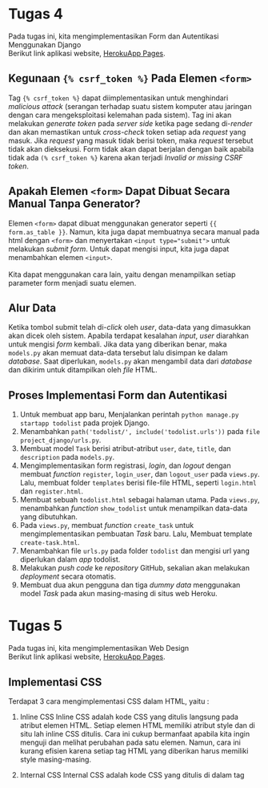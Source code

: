 # Tugas 4
Pada tugas ini, kita mengimplementasikan Form dan Autentikasi Menggunakan Django <br/>
Berikut link aplikasi website, [HerokuApp Pages](https://tugas2-pbp-safa.herokuapp.com/).

## Kegunaan `{% csrf_token %}` Pada Elemen `<form>`
Tag `{% csrf_token %}` dapat diimplementasikan untuk menghindari *malicious attack* (serangan terhadap 
suatu sistem komputer atau jaringan dengan cara mengeksploitasi kelemahan pada sistem). Tag ini akan melakukan
*generate token* pada *server side* ketika page sedang di-*render* dan akan memastikan untuk *cross-check* token
setiap ada *request* yang masuk. Jika *request* yang masuk tidak berisi token, maka *request* tersebut tidak akan dieksekusi.
Form tidak akan dapat berjalan dengan baik apabila tidak ada `(% csrf_token %}` karena akan terjadi *Invalid or missing CSRF token*.

## Apakah Elemen `<form>` Dapat Dibuat Secara Manual Tanpa Generator?
Elemen `<form>` dapat dibuat menggunakan generator seperti `{{ form.as_table }}`. Namun, kita juga dapat membuatnya secara manual pada html
dengan `<form>` dan menyertakan `<input type="submit">` untuk melakukan *submit form*. Untuk dapat mengisi input, kita juga dapat menambahkan
elemen `<input>`. </br></br>
Kita dapat menggunakan cara lain, yaitu dengan menampilkan setiap parameter form menjadi suatu elemen.

## Alur Data
Ketika tombol submit telah di-*click* oleh *user*, data-data yang dimasukkan akan dicek oleh sistem. Apabila terdapat kesalahan *input*, *user* diarahkan untuk mengisi *form* kembali. Jika data yang diberikan benar, maka `models.py` akan memuat data-data tersebut lalu disimpan ke dalam *database*. Saat diperlukan, `models.py` akan mengambil data dari *database* dan dikirim untuk ditampilkan oleh *file* HTML.

## Proses Implementasi Form dan Autentikasi
1. Untuk membuat app baru, Menjalankan perintah `python manage.py startapp todolist` pada projek Django.
2. Menambahkan `path('todolist/', include('todolist.urls'))` pada `file project_django/urls.py`.
3. Membuat model `Task` berisi atribut-atribut `user`, `date`, `title`, dan `description` pada `models.py`.
4. Mengimplementasikan form registrasi, *login*, dan *logout* dengan membuat *function* `register`, `login_user`, dan `logout_user` pada `views.py`. Lalu, membuat folder `templates` berisi file-file HTML, seperti `login.html` dan `register.html`.
5. Membuat sebuah `todolist.html` sebagai halaman utama. Pada `views.py`, menambahkan *function* `show_todolist` untuk menampilkan data-data yang dibutuhkan.
6. Pada `views.py`, membuat *function* `create_task` untuk mengimplementasikan pembuatan *Task* baru. Lalu, Membuat template `create-task.html`.
7. Menambahkan file `urls.py` pada folder `todolist` dan mengisi url yang diperlukan dalam *app* todolist.
8. Melakukan *push code* ke *repository* GitHub, sekalian akan melakukan *deployment* secara otomatis.
9. Membuat dua akun pengguna dan tiga *dummy data* menggunakan model *Task* pada akun masing-masing di situs web Heroku.

# Tugas 5
Pada tugas ini, kita mengimplementasikan Web Design <br/>
Berikut link aplikasi website, [HerokuApp Pages](https://tugas2-pbp-safa.herokuapp.com/todolist).

## Implementasi CSS
Terdapat 3 cara mengimplementasi CSS dalam HTML, yaitu :
1. Inline CSS
Inline CSS adalah kode CSS yang ditulis langsung pada atribut elemen HTML. 
Setiap elemen HTML memiliki atribut style dan di situ lah inline CSS ditulis.
Cara ini cukup bermanfaat apabila kita ingin menguji dan melihat perubahan pada satu elemen.
Namun, cara ini kurang efisien karena setiap tag HTML yang diberikan harus memiliki style masing-masing. 

2. Internal CSS
Internal CSS adalah kode CSS yang ditulis di dalam tag <style> dan kode HTML dituliskan di bagian atas (header) file HTML. 
Internal CSS dapat digunakan untuk membuat tampilan pada satu halaman website dan tidak digunakan pada halaman website yang lain.
Cara ini berguna apabila kita ingin melakukan perubahan style pada satu halaman saja, namun penulisan CSS harus diulang apabila kita
ingin mengimplementasikannya di halaman lain.
  
3. External CSS
Eksternal CSS adalah kode CSS yang ditulis terpisah dengan kode HTML Eksternal CSS ditulis di sebuah file khusus yang berekstensi .css. 
File eksternal CSS biasanya diletakkan setelah bagian <head> pada halaman.
Cara ini lebih sederhana dan mudah dibandingkan menambahkan kode CSS di setiap elemen HTML yang ingin kita atur tampilannya.
Kekurangannya adalah halaman akan menjadi berantakan, ketika file CSS gagal dipanggil oleh file HTML. 
Hal ini biasanya terjadi disebabkan karena koneksi internet yang lambat.
  
## Macam-macam tag HTML5 beserta fungsinya
(bisa cek di https://www.w3schools.com/TAGS/default.asp)
  
## CSS Selector
Terdapat beberapa cara implementasi CSS berdasarkan selector-nya, yaitu :
- Untuk Elemen, bisa menggunakan nama elemen html, seperti p{}, h1{}, dst.
- Untuk ID, bisa menggunakan nama id dan menyertakan # di awalannya, seperti #contohID{}.
- Untuk Class, bisa menggunakan nama class dan menyertakan . di awalannya, seperti .contohClass{}.

## Proses Implementasi Web Design
Dengan melakukan penambahan style CSS secara inline dan eksternal CSS. Lalu, setiap task baru, membuat penambahan card di laman html yang dapat mengimplementasi belum selesai/selesai dan fitur hapus. 
